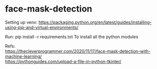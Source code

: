 # face-mask-detection

Setting up venv:
https://packaging.python.org/en/latest/guides/installing-using-pip-and-virtual-environments/

Run: pip install -r requirements.txt
To install all the python modules

Refs: <br>
https://thecleverprogrammer.com/2020/11/17/face-mask-detection-with-machine-learning/ <br>
https://pythonguides.com/upload-a-file-in-python-tkinter/
